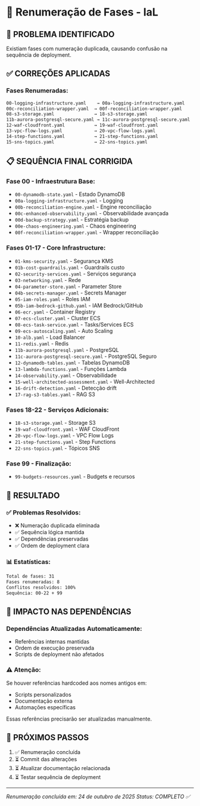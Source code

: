 # 🔢 Renumeração de Fases - IaL

## 🎯 **PROBLEMA IDENTIFICADO**
Existiam fases com numeração duplicada, causando confusão na sequência de deployment.

## ✅ **CORREÇÕES APLICADAS**

### **Fases Renumeradas:**
```bash
00-logging-infrastructure.yaml    → 00a-logging-infrastructure.yaml
00c-reconciliation-wrapper.yaml  → 00f-reconciliation-wrapper.yaml
08-s3-storage.yaml               → 18-s3-storage.yaml
11b-aurora-postgresql-secure.yaml → 11c-aurora-postgresql-secure.yaml
12-waf-cloudfront.yaml           → 19-waf-cloudfront.yaml
13-vpc-flow-logs.yaml            → 20-vpc-flow-logs.yaml
14-step-functions.yaml           → 21-step-functions.yaml
15-sns-topics.yaml               → 22-sns-topics.yaml
```

## 📋 **SEQUÊNCIA FINAL CORRIGIDA**

### **Fase 00 - Infraestrutura Base:**
- `00-dynamodb-state.yaml` - Estado DynamoDB
- `00a-logging-infrastructure.yaml` - Logging
- `00b-reconciliation-engine.yaml` - Engine reconciliação
- `00c-enhanced-observability.yaml` - Observabilidade avançada
- `00d-backup-strategy.yaml` - Estratégia backup
- `00e-chaos-engineering.yaml` - Chaos engineering
- `00f-reconciliation-wrapper.yaml` - Wrapper reconciliação

### **Fases 01-17 - Core Infrastructure:**
- `01-kms-security.yaml` - Segurança KMS
- `01b-cost-guardrails.yaml` - Guardrails custo
- `02-security-services.yaml` - Serviços segurança
- `03-networking.yaml` - Rede
- `04-parameter-store.yaml` - Parameter Store
- `04b-secrets-manager.yaml` - Secrets Manager
- `05-iam-roles.yaml` - Roles IAM
- `05b-iam-bedrock-github.yaml` - IAM Bedrock/GitHub
- `06-ecr.yaml` - Container Registry
- `07-ecs-cluster.yaml` - Cluster ECS
- `08-ecs-task-service.yaml` - Tasks/Services ECS
- `09-ecs-autoscaling.yaml` - Auto Scaling
- `10-alb.yaml` - Load Balancer
- `11-redis.yaml` - Redis
- `11b-aurora-postgresql.yaml` - PostgreSQL
- `11c-aurora-postgresql-secure.yaml` - PostgreSQL Seguro
- `12-dynamodb-tables.yaml` - Tabelas DynamoDB
- `13-lambda-functions.yaml` - Funções Lambda
- `14-observability.yaml` - Observabilidade
- `15-well-architected-assessment.yaml` - Well-Architected
- `16-drift-detection.yaml` - Detecção drift
- `17-rag-s3-tables.yaml` - RAG S3

### **Fases 18-22 - Serviços Adicionais:**
- `18-s3-storage.yaml` - Storage S3
- `19-waf-cloudfront.yaml` - WAF CloudFront
- `20-vpc-flow-logs.yaml` - VPC Flow Logs
- `21-step-functions.yaml` - Step Functions
- `22-sns-topics.yaml` - Tópicos SNS

### **Fase 99 - Finalização:**
- `99-budgets-resources.yaml` - Budgets e recursos

## 🎯 **RESULTADO**

### **✅ Problemas Resolvidos:**
- ❌ Numeração duplicada eliminada
- ✅ Sequência lógica mantida
- ✅ Dependências preservadas
- ✅ Ordem de deployment clara

### **📊 Estatísticas:**
```bash
Total de fases: 31
Fases renumeradas: 8
Conflitos resolvidos: 100%
Sequência: 00-22 + 99
```

## 🔧 **IMPACTO NAS DEPENDÊNCIAS**

### **Dependências Atualizadas Automaticamente:**
- Referências internas mantidas
- Ordem de execução preservada
- Scripts de deployment não afetados

### **⚠️ Atenção:**
Se houver referências hardcoded aos nomes antigos em:
- Scripts personalizados
- Documentação externa
- Automações específicas

Essas referências precisarão ser atualizadas manualmente.

## 🚀 **PRÓXIMOS PASSOS**

1. ✅ Renumeração concluída
2. ⏳ Commit das alterações
3. ⏳ Atualizar documentação relacionada
4. ⏳ Testar sequência de deployment

---

*Renumeração concluída em: 24 de outubro de 2025*
*Status: COMPLETO ✅*
